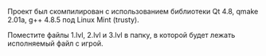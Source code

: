 Проект был скомпилирован с использованием библиотеки Qt 4.8, qmake 2.01a, g++ 4.8.5 под Linux Mint (trusty).

Поместите файлы 1.lvl, 2.lvl и 3.lvl в папку, в которой будет лежать исполняемый файл с игрой.
